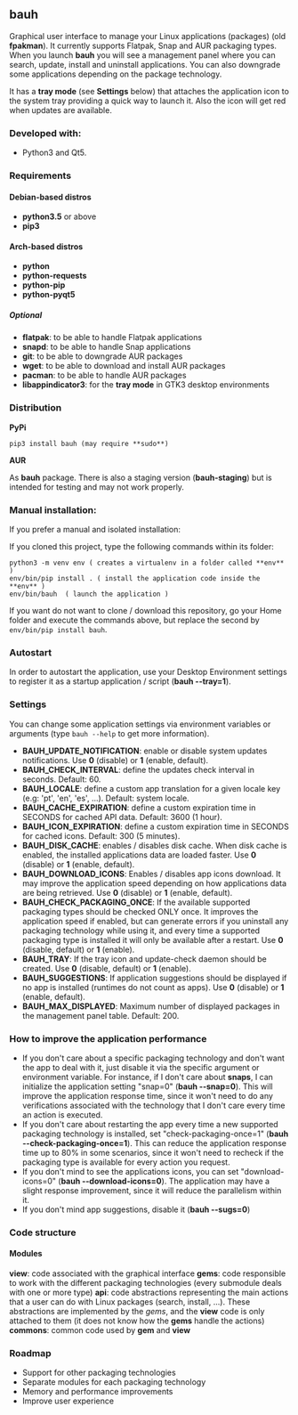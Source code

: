 ## bauh

Graphical user interface to manage your Linux applications (packages) (old **fpakman**). It currently supports Flatpak, Snap and AUR packaging types. When you launch **bauh** you will see
a management panel where you can search, update, install and uninstall applications. You can also downgrade some applications depending on the package technology.

It has a **tray mode** (see **Settings** below) that attaches the application icon to the system tray providing a quick way to launch it. Also the icon will get red when updates are available.

### Developed with:
- Python3 and Qt5.

### Requirements

#### Debian-based distros
- **python3.5** or above
- **pip3**

#### Arch-based distros
- **python**
- **python-requests**
- **python-pip**
- **python-pyqt5**

##### Optional
- **flatpak**: to be able to handle Flatpak applications
- **snapd**: to be able to handle Snap applications
- **git**: to be able to downgrade AUR packages
- **wget**: to be able to download and install AUR packages
- **pacman**: to be able to handle AUR packages
- **libappindicator3**: for the **tray mode** in GTK3 desktop environments


### Distribution
**PyPi**
```
pip3 install bauh (may require **sudo**)
```

**AUR**

As **bauh** package. There is also a staging version (**bauh-staging**) but is intended for testing and may not work properly.


### Manual installation:
If you prefer a manual and isolated installation:

If you cloned this project, type the following commands within its folder:

```
python3 -m venv env ( creates a virtualenv in a folder called **env** )
env/bin/pip install . ( install the application code inside the **env** )
env/bin/bauh  ( launch the application )
```

If you want do not want to clone / download this repository, go your Home folder and execute the commands above, but replace the second by ```env/bin/pip install bauh```.


### Autostart
In order to autostart the application, use your Desktop Environment settings to register it as a startup application / script (**bauh --tray=1**).


### Settings
You can change some application settings via environment variables or arguments (type ```bauh --help``` to get more information).
- **BAUH_UPDATE_NOTIFICATION**: enable or disable system updates notifications. Use **0** (disable) or **1** (enable, default).
- **BAUH_CHECK_INTERVAL**: define the updates check interval in seconds. Default: 60.
- **BAUH_LOCALE**: define a custom app translation for a given locale key (e.g: 'pt', 'en', 'es', ...). Default: system locale.
- **BAUH_CACHE_EXPIRATION**: define a custom expiration time in SECONDS for cached API data. Default: 3600 (1 hour).
- **BAUH_ICON_EXPIRATION**: define a custom expiration time in SECONDS for cached icons. Default: 300 (5 minutes).
- **BAUH_DISK_CACHE**: enables / disables disk cache. When disk cache is enabled, the installed applications data are loaded faster. Use **0** (disable) or **1** (enable, default).
- **BAUH_DOWNLOAD_ICONS**: Enables / disables app icons download. It may improve the application speed depending on how applications data are being retrieved. Use **0** (disable) or **1** (enable, default).
- **BAUH_CHECK_PACKAGING_ONCE**: If the available supported packaging types should be checked ONLY once. It improves the application speed if enabled, but can generate errors if you uninstall any packaging technology while using it, and every time a supported packaging type is installed it will only be available after a restart. Use **0** (disable, default) or **1** (enable).
- **BAUH_TRAY**: If the tray icon and update-check daemon should be created. Use **0** (disable, default) or **1** (enable).
- **BAUH_SUGGESTIONS**: If application suggestions should be displayed if no app is installed (runtimes do not count as apps). Use **0** (disable) or **1** (enable, default).
- **BAUH_MAX_DISPLAYED**: Maximum number of displayed packages in the management panel table. Default: 200.

### How to improve the application performance
- If you don't care about a specific packaging technology and don't want the app to deal with it, just disable it via the specific argument or environment variable. For instance, if I don't care
about **snaps**, I can initialize the application setting "snap=0" (**bauh --snap=0**). This will improve the application response time, since it won't need to do any verifications associated
with the technology that I don't care every time an action is executed.
- If you don't care about restarting the app every time a new supported packaging technology is installed, set "check-packaging-once=1" (**bauh --check-packaging-once=1**). This can reduce the application response time up to 80% in some scenarios, since it won't need to recheck if the packaging type is available for every action you request.
- If you don't mind to see the applications icons, you can set "download-icons=0" (**bauh --download-icons=0**). The application may have a slight response improvement, since it will reduce the parallelism within it.
- If you don't mind app suggestions, disable it (**bauh --sugs=0**)


### Code structure
#### Modules
**view**: code associated with the graphical interface
**gems**: code responsible to work with the different packaging technologies (every submodule deals with one or more type)
**api**: code abstractions representing the main actions that a user can do with Linux packages (search, install, ...). These abstractions are implemented by the *gems*, and
the **view** code is only attached to them (it does not know how the **gems** handle the actions)
**commons**: common code used by **gem** and **view**


### Roadmap
- Support for other packaging technologies
- Separate modules for each packaging technology
- Memory and performance improvements
- Improve user experience